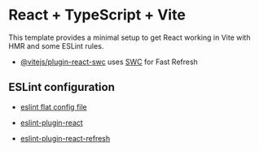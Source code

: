 # React + TypeScript + Vite

This template provides a minimal setup to get React working in Vite with HMR and some ESLint rules.

- [@vitejs/plugin-react-swc](https://github.com/vitejs/vite-plugin-react-swc) uses [SWC](https://swc.rs/) for Fast Refresh

## ESLint configuration

- [eslint flat config file](https://eslint.org/docs/latest/use/configure/configuration-files)

- [eslint-plugin-react](https://github.com/jsx-eslint/eslint-plugin-react) 

- [eslint-plugin-react-refresh](https://github.com/ArnaudBarre/eslint-plugin-react-refresh)